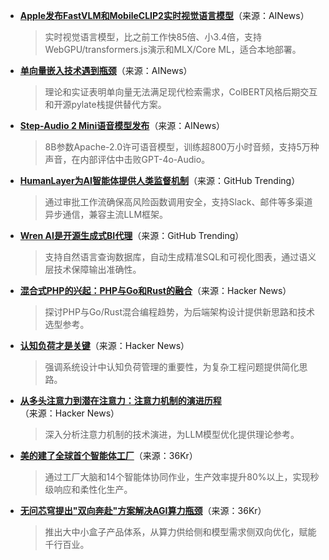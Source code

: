 - **[Apple发布FastVLM和MobileCLIP2实时视觉语言模型](https://huggingface.co/collections/apple/fastvlm-68ac97b9cd5cacefdd04872e)**（来源：AINews）  
  > 实时视觉语言模型，比之前工作快85倍、小3.4倍，支持WebGPU/transformers.js演示和MLX/Core ML，适合本地部署。

- **[单向量嵌入技术遇到瓶颈](https://twitter.com/orionweller/status/1961436569409331579)**（来源：AINews）  
  > 理论和实证表明单向量无法满足现代检索需求，ColBERT风格后期交互和开源pylate栈提供替代方案。

- **[Step-Audio 2 Mini语音模型发布](https://huggingface.co/stepfun-ai/Step-Audio-2-mini)**（来源：AINews）  
  > 8B参数Apache-2.0许可语音模型，训练超800万小时音频，支持5万种声音，在内部评估中击败GPT-4o-Audio。

- **[HumanLayer为AI智能体提供人类监督机制](https://github.com/humanlayer/humanlayer)**（来源：GitHub Trending）  
  > 通过审批工作流确保高风险函数调用安全，支持Slack、邮件等多渠道异步通信，兼容主流LLM框架。

- **[Wren AI是开源生成式BI代理](https://github.com/Canner/WrenAI)**（来源：GitHub Trending）  
  > 支持自然语言查询数据库，自动生成精准SQL和可视化图表，通过语义层技术保障输出准确性。

- **[混合式PHP的兴起：PHP与Go和Rust的融合](https://news.ycombinator.com/item?id=45077143)**（来源：Hacker News）  
  > 探讨PHP与Go/Rust混合编程趋势，为后端架构设计提供新思路和技术选型参考。

- **[认知负荷才是关键](https://news.ycombinator.com/item?id=45074248)**（来源：Hacker News）  
  > 强调系统设计中认知负荷管理的重要性，为复杂工程问题提供简化思路。

- **[从多头注意力到潜在注意力：注意力机制的演进历程](https://news.ycombinator.com/item?id=45072160)**（来源：Hacker News）  
  > 深入分析注意力机制的技术演进，为LLM模型优化提供理论参考。

- **[美的建了全球首个智能体工厂](https://36kr.com/p/3443892636177796)**（来源：36Kr）  
  > 通过工厂大脑和14个智能体协同作业，生产效率提升80%以上，实现秒级响应和柔性化生产。

- **[无问芯穹提出"双向奔赴"方案解决AGI算力瓶颈](https://36kr.com/p/3443147159246210)**（来源：36Kr）  
  > 推出大中小盒子产品体系，从算力供给侧和模型需求侧双向优化，赋能千行百业。